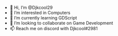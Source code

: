 - 👋 Hi, I’m @Djkcool29
- 👀 I’m interested in Computers
- 🌱 I’m currently learning GDScript
- 💞️ I’m looking to collaborate on Game Development
- 📫 Reach me on discord with Djkcool#2981

<!---
Djkcool29/Djkcool29 is a ✨ special ✨ repository because its `README.md` (this file) appears on your GitHub profile.
You can click the Preview link to take a look at your changes.
--->
